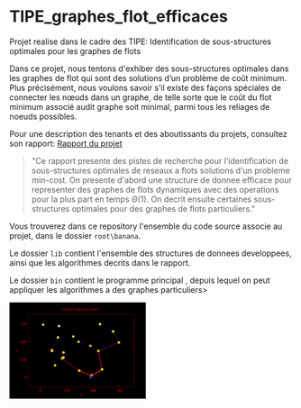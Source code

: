 # TIPE_graphes_flot_efficaces
Projet realise dans le cadre des TIPE: Identification de sous-structures optimales pour les graphes de flots 

Dans ce projet, nous tentons d'exhiber des sous-structures optimales dans les graphes de flot qui sont des solutions d’un problème de coût minimum. Plus précisément, nous voulons savoir s’il existe des façons spéciales de connecter les nœuds dans un graphe, de telle sorte que le coût du flot minimum associé audit graphe soit minimal, parmi tous les reliages de noeuds possibles.

Pour une description des tenants et des aboutissants du projets, consultez son rapport: [Rapport du projet](https://github.com/Soonies/TIPE_graphes_flot_efficaces/blob/master/Rapport/Rapport_JOACHIM_Julien.pdf)
>"Ce rapport presente des pistes de recherche pour l'identification de sous-structures
optimales de reseaux a flots solutions d'un probleme min-cost. On presente d'abord une
structure de donnee efficace pour representer des graphes de flots dynamiques avec des
operations pour la plus part en temps  $\Theta ( 1)$. On decrit ensuite certaines sous-structures 
optimales pour des graphes de flots particuliers."

Vous trouverez dans ce repository l'ensemble du code source associe au projet, dans le dossier ```root\banana```.

Le dossier ``lib`` contient l'ensemble des structures de donnees developpees, ainsi que les algorithmes decrits dans le rapport.

Le dossier ``bin`` contient le programme principal , depuis lequel on peut appliquer les algorithmes a des graphes particuliers>

<img src="Images/peu%20de%20variabilite%203.png" width="48%"/>
